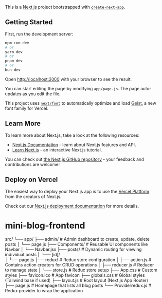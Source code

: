 This is a [Next.js](https://nextjs.org) project bootstrapped with [`create-next-app`](https://github.com/vercel/next.js/tree/canary/packages/create-next-app).

## Getting Started

First, run the development server:

```bash
npm run dev
# or
yarn dev
# or
pnpm dev
# or
bun dev
```

Open [http://localhost:3000](http://localhost:3000) with your browser to see the result.

You can start editing the page by modifying `app/page.js`. The page auto-updates as you edit the file.

This project uses [`next/font`](https://nextjs.org/docs/app/building-your-application/optimizing/fonts) to automatically optimize and load [Geist](https://vercel.com/font), a new font family for Vercel.

## Learn More

To learn more about Next.js, take a look at the following resources:

- [Next.js Documentation](https://nextjs.org/docs) - learn about Next.js features and API.
- [Learn Next.js](https://nextjs.org/learn) - an interactive Next.js tutorial.

You can check out [the Next.js GitHub repository](https://github.com/vercel/next.js) - your feedback and contributions are welcome!

## Deploy on Vercel

The easiest way to deploy your Next.js app is to use the [Vercel Platform](https://vercel.com/new?utm_medium=default-template&filter=next.js&utm_source=create-next-app&utm_campaign=create-next-app-readme) from the creators of Next.js.

Check out our [Next.js deployment documentation](https://nextjs.org/docs/app/building-your-application/deploying) for more details.

# mini-blog-frontend

src/
└── app/
├── admin/ # Admin dashboard to create, update, delete posts
│ └── page.js
├── Components/ # Reusable UI components like Navbar
│ └── Navbar.jsx
├── posts/ # Dynamic routing for viewing individual posts
│ └── [id]/  
 │ └── page.js
├── redux/ # Redux store configuration
│ ├── action.js # Contains action creators for CRUD operations
│ ├── reducer.js # Reducer to manage state
│ └── store.js # Redux store setup
├── App.css # Custom styles
├── favicon.ico # App favicon
├── globals.css # Global styles (Tailwind base if used)
├── layout.js # Root layout (Next.js App Router)
├── page.js # Homepage that lists all blog posts
└── Providerredux.js # Redux provider to wrap the application

